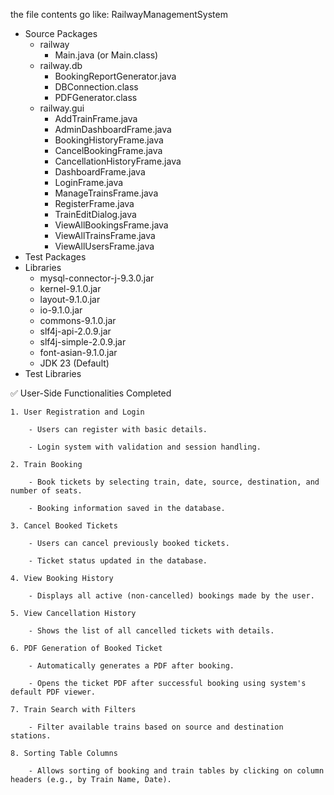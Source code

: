 the file contents go like: 
RailwayManagementSystem
  - Source Packages
    - railway
      - Main.java (or Main.class)
    - railway.db
      - BookingReportGenerator.java
      - DBConnection.class
      - PDFGenerator.class
    - railway.gui
      - AddTrainFrame.java
      - AdminDashboardFrame.java
      - BookingHistoryFrame.java
      - CancelBookingFrame.java
      - CancellationHistoryFrame.java
      - DashboardFrame.java
      - LoginFrame.java
      - ManageTrainsFrame.java
      - RegisterFrame.java
      - TrainEditDialog.java
      - ViewAllBookingsFrame.java
      - ViewAllTrainsFrame.java
      - ViewAllUsersFrame.java
  - Test Packages
  - Libraries
    - mysql-connector-j-9.3.0.jar
    - kernel-9.1.0.jar
    - layout-9.1.0.jar
    - io-9.1.0.jar
    - commons-9.1.0.jar
    - slf4j-api-2.0.9.jar
    - slf4j-simple-2.0.9.jar
    - font-asian-9.1.0.jar
    - JDK 23 (Default)
  - Test Libraries 


✅ User-Side Functionalities Completed

    1. User Registration and Login

        - Users can register with basic details.

        - Login system with validation and session handling.

    2. Train Booking

        - Book tickets by selecting train, date, source, destination, and number of seats.

        - Booking information saved in the database.

    3. Cancel Booked Tickets

        - Users can cancel previously booked tickets.

        - Ticket status updated in the database.

    4. View Booking History

        - Displays all active (non-cancelled) bookings made by the user.

    5. View Cancellation History

        - Shows the list of all cancelled tickets with details.

    6. PDF Generation of Booked Ticket

        - Automatically generates a PDF after booking.

        - Opens the ticket PDF after successful booking using system's default PDF viewer.

    7. Train Search with Filters

        - Filter available trains based on source and destination stations.

    8. Sorting Table Columns

        - Allows sorting of booking and train tables by clicking on column headers (e.g., by Train Name, Date).
